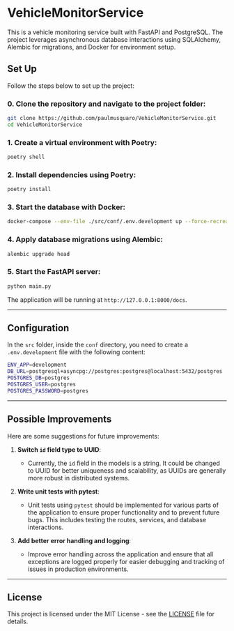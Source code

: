 # VehicleMonitorService

This is a vehicle monitoring service built with FastAPI and PostgreSQL. The project leverages asynchronous database interactions using SQLAlchemy, Alembic for migrations, and Docker for environment setup.

## Set Up

Follow the steps below to set up the project:

### 0. Clone the repository and navigate to the project folder:

```bash
git clone https://github.com/paulmusquaro/VehicleMonitorService.git
cd VehicleMonitorService
```

### 1. Create a virtual environment with Poetry:

```bash
poetry shell
```

### 2. Install dependencies using Poetry:

```bash
poetry install
```

### 3. Start the database with Docker:

```bash
docker-compose --env-file ./src/conf/.env.development up --force-recreate
```

### 4. Apply database migrations using Alembic:

```bash
alembic upgrade head
```

### 5. Start the FastAPI server:

```bash
python main.py
```

The application will be running at `http://127.0.0.1:8000/docs`.

---

## Configuration

In the `src` folder, inside the `conf` directory, you need to create a `.env.development` file with the following content:

```bash
ENV_APP=development
DB_URL=postgresql+asyncpg://postgres:postgres@localhost:5432/postgres
POSTGRES_DB=postgres
POSTGRES_USER=postgres
POSTGRES_PASSWORD=postgres
```

---

## Possible Improvements

Here are some suggestions for future improvements:

1. **Switch `id` field type to UUID**:
   - Currently, the `id` field in the models is a string. It could be changed to UUID for better uniqueness and scalability, as UUIDs are generally more robust in distributed systems.

2. **Write unit tests with pytest**:
   - Unit tests using `pytest` should be implemented for various parts of the application to ensure proper functionality and to prevent future bugs. This includes testing the routes, services, and database interactions.

3. **Add better error handling and logging**:
   - Improve error handling across the application and ensure that all exceptions are logged properly for easier debugging and tracking of issues in production environments.

---

## License

This project is licensed under the MIT License - see the [LICENSE](LICENSE) file for details.
